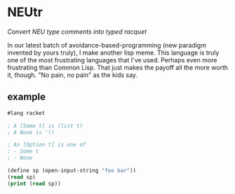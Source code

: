 # NEUtr

*Convert NEU type comments into typed racquet*

In our latest batch of avoidance-based-programming (new paradigm invented by yours truly), I make another lisp meme. This language is truly one of the most frustrating languages that I've used. Perhaps even more frustrating than Common Lisp. That just makes the payoff all the more worth it, though. "No pain, no pain" as the kids say.

## example

```lisp
#lang racket

; A [Some t] is (list t)
; A None is '()

; An [Option t] is one of
; - Some t
; - None

(define sp (open-input-string "foo bar"))
(read sp)
(print (read sp))
```
